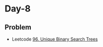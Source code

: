 # Day-8

## Problem
- Leetcode [96. Unique Binary Search Trees](https://leetcode.com/problems/unique-binary-search-trees/)

